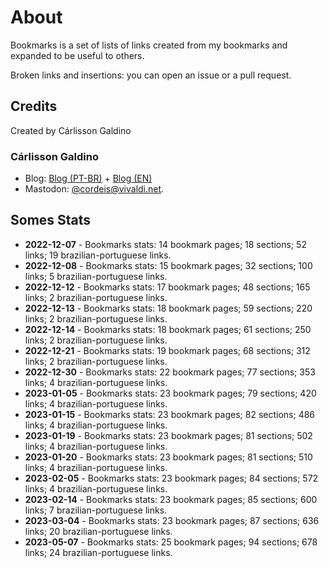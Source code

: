 # About

Bookmarks is a set of lists of links created from my bookmarks and expanded to be useful to others.

Broken links and insertions: you can open an issue or a pull request.

## Credits

Created by Cárlisson Galdino

### Cárlisson Galdino

* Blog: [Blog (PT-BR)](http://blog.cordeis.com/) + [Blog (EN)](https://cordeis.vivaldi.net/)
* Mastodon: [\@cordeis\@vivaldi.net](https://social.vivaldi.net/@cordeis).

## Somes Stats

* **2022-12-07** - Bookmarks stats: 14 bookmark pages; 18 sections; 52 links; 19 brazilian-portuguese links.
* **2022-12-08** - Bookmarks stats: 15 bookmark pages; 32 sections; 100 links; 5 brazilian-portuguese links.
* **2022-12-12** - Bookmarks stats: 17 bookmark pages; 48 sections; 165 links; 2 brazilian-portuguese links.
* **2022-12-13** - Bookmarks stats: 18 bookmark pages; 59 sections; 220 links; 2 brazilian-portuguese links.
* **2022-12-14** - Bookmarks stats: 18 bookmark pages; 61 sections; 250 links; 2 brazilian-portuguese links.
* **2022-12-21** - Bookmarks stats: 19 bookmark pages; 68 sections; 312 links; 2 brazilian-portuguese links.
* **2022-12-30** - Bookmarks stats: 22 bookmark pages; 77 sections; 353 links; 4 brazilian-portuguese links.
* **2023-01-05** - Bookmarks stats: 23 bookmark pages; 79 sections; 420 links; 4 brazilian-portuguese links.
* **2023-01-15** - Bookmarks stats: 23 bookmark pages; 82 sections; 486 links; 4 brazilian-portuguese links.
* **2023-01-19** - Bookmarks stats: 23 bookmark pages; 81 sections; 502 links; 4 brazilian-portuguese links.
* **2023-01-20** - Bookmarks stats: 23 bookmark pages; 81 sections; 510 links; 4 brazilian-portuguese links.
* **2023-02-05** - Bookmarks stats: 23 bookmark pages; 84 sections; 572 links; 4 brazilian-portuguese links.
* **2023-02-14** - Bookmarks stats: 23 bookmark pages; 85 sections; 600 links; 7 brazilian-portuguese links.
* **2023-03-04** - Bookmarks stats: 23 bookmark pages; 87 sections; 636 links; 20 brazilian-portuguese links.
* **2023-05-07** - Bookmarks stats: 25 bookmark pages; 94 sections; 678 links; 24 brazilian-portuguese links.
